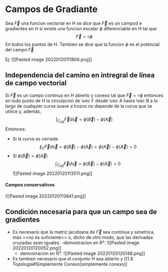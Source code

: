 # Campos de Gradiante
Sea $\vec F$ una funcion vectorial en H se dice que $\vec F$ es un campod e gradientes en H si existe una funcion escalar $\phi$ diferenciable en H tal que
$$\vec F = \triangledown \phi$$ En todos los puntos de H. 
Tambien se dice que la funcion $\phi$ es el potencial del campo $\vec F$ 

Ej: ![[Pasted image 20220120111806.png]]

## Independencia del camino en intregral de línea de campo vectorial
Si $\vec F$ es un campo continuo en H abierto y conexo tal que $\vec F = \triangledown \phi$ entonces en todo punto de H la circulacion de \vec F desde \vec A hasta \vec B a lo largo de cualquier curva suave a trozos no depende de la curva que se utilice y, además, 
$$\int_{C_{AB}}\vec F d \vec s = \phi(\vec B)- \phi(\vec A)$$
Entonces:
- Si la curva es cerrada
$$\oint_C \vec F d\vec s = \phi(\vec B)- \phi(\vec A)=\phi(\vec A) -\phi(\vec A) = 0 $$
- Si  $\phi(\vec B)= \phi(\vec A)$
$$\int_{C_{AB}}\vec F d \vec s = \phi(\vec B)- \phi(\vec A)= 0$$
![[Pasted image 20220120113511.png]]

#### Campos conservativos
![[Pasted image 20220120113841.png]]

## Condición necesaria para que un campo sea de gradientes
- Es necesario que la matriz jacobiana de $\vec F$  sea continua y simetrica, más ==no es suficiente== o, dicho de otro modo, que las derivadas cruzadas sean iguales.
	-demostracion en R²: ![[Pasted image 20220120120052.png]]
	- demostración en R³: ![[Pasted image 20220120120148.png]]
- Es tambien necesario que el conjunto H sea abierto y [[1.8 Topología#Simplemente Conexo|simplemente conexo]] 